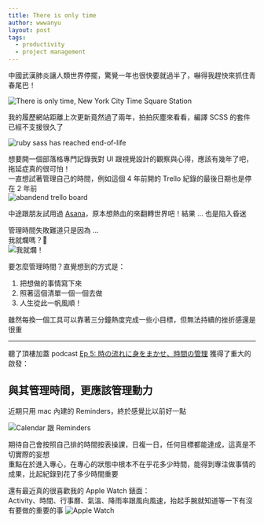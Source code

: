 ```yaml
---
title: There is only time
author: wwwanyu
layout: post
tags:
  - productivity
  - project management
---
```


中國武漢肺炎讓人類世界停擺，驚覺一年也很快要就過半了，嚇得我趕快來抓住青春尾巴！

<!-- more -->

![There is only time, New York City Time Square Station ](there-is-only-time.jpg)

我的履歷網站距離上次更新竟然過了兩年，拍拍灰塵來看看，編譯 SCSS 的套件已經不支援很久了<br/>

![ruby sass has reached end-of-life](ruby-sass-end-of-life.png)

想要開一個部落格專門記錄我對 UI 跟視覺設計的觀察與心得，應該有幾年了吧，拖延症真的很可怕！<br/>
一直想試著管理自己的時間，例如這個 4 年前開的 Trello 紀錄的最後日期也是停在 2 年前<br/>
![abandend trello board](trello.png)

中途跟朋友試用過 [Asana](https://asana.com)，原本想熱血的來翻轉世界吧！結果 ... 也是陷入昏迷

管理時間失敗難道只是因為 ...<br/>
我就爛嗎？🤣<br/>
![我就爛！](suck.jpg)

要怎麼管理時間？直覺想到的方式是：

1. 把想做的事情寫下來
2. 照著這個清單一個一個去做
3. 人生從此一帆風順！

雖然每換一個工具可以靠著三分鐘熱度完成一些小目標，但無法持續的挫折感還是很重

---

聽了頂樓加蓋 podcast [Ep 5: 時の流れに身をまかせ、時間の管理](https://podcast.overbuild.io/podcasts/5) 獲得了重大的啟發：

## 與其管理時間，更應該管理動力

近期只用 mac 內建的 Reminders，終於感覺比以前好一點

![Calendar 跟 Reminders](calendar-reminders.png)

期待自己會按照自己排的時間按表操課，日複一日，任何目標都能達成，這真是不切實際的妄想<br/>
重點在於進入專心，在專心的狀態中根本不在乎花多少時間，能得到專注做事情的成果，比起紀錄到花了多少時間重要

還有最近真的很喜歡我的 Apple Watch 錶面：<br/>
Activity、時間、行事曆、氣溫、降雨率跟風向風速，抬起手腕就知道等一下有沒有要做的重要的事
![Apple Watch](apple-watch.jpg)
